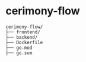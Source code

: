 # cerimony-flow


```plaintext
cerimony-flow/
├── frontend/
├── backend/
├── Dockerfile
├── go.mod
├── go.sum
```
